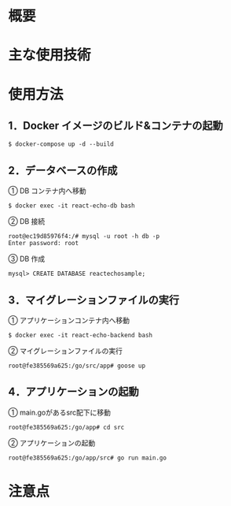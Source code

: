 # 概要

# 主な使用技術

# 使用方法
## 1．Docker イメージのビルド&コンテナの起動

```
$ docker-compose up -d --build
```

## 2．データベースの作成
① DB コンテナ内へ移動

```
$ docker exec -it react-echo-db bash
```

② DB 接続

```
root@ec19d85976f4:/# mysql -u root -h db -p
Enter password: root
```

③ DB 作成

```
mysql> CREATE DATABASE reactechosample;
```

## 3．マイグレーションファイルの実行
① アプリケーションコンテナ内へ移動

```
$ docker exec -it react-echo-backend bash
```

② マイグレーションファイルの実行

```
root@fe385569a625:/go/src/app# goose up
```

## 4．アプリケーションの起動

① main.goがあるsrc配下に移動

```
root@fe385569a625:/go/app# cd src
```

② アプリケーションの起動

```
root@fe385569a625:/go/app/src# go run main.go
```

# 注意点